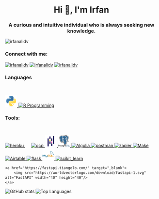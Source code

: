 <h1 align="center">Hi 👋, I'm Irfan</h1>
<h3 align="center">A curious and intuitive individual who is always seeking new knowledge.</h3>

<p align="left"> <img src="https://komarev.com/ghpvc/?username=irfanalidv&label=Profile%20views&color=0e75b6&style=flat" alt="irfanalidv" /> </p>


<h3 align="left">Connect with me:</h3>
<p align="left">

<a href="https://linkedin.com/in/irfanalidv" target="blank"><img align="center" src="https://raw.githubusercontent.com/rahuldkjain/github-profile-readme-generator/master/src/images/icons/Social/linked-in-alt.svg" alt="irfanalidv" height="30" width="40" /></a>
<a href="https://kaggle.com/irfanalidv" target="blank"><img align="center" src="https://raw.githubusercontent.com/rahuldkjain/github-profile-readme-generator/master/src/images/icons/Social/kaggle.svg" alt="irfanalidv" height="30" width="40" /></a>
<a href="https://twitter.com/irfanalidv" target="blank"><img align="center" src="https://raw.githubusercontent.com/rahuldkjain/github-profile-readme-generator/master/src/images/icons/Social/twitter.svg" alt="irfanalidv" height="30" width="40" /></a>
</p>

<h3 align="left">Languages</h3>
<br/>


<p align="left"> 
<a href="https://www.python.org" target="_blank" rel="noreferrer"> <img src="https://raw.githubusercontent.com/devicons/devicon/master/icons/python/python-original.svg" alt="python" width="40" height="40"/> </a>
    <a href="https://posit.co/products/open-source/rpackages/" target="_blank" rel="noreferrer"> <img src="https://www.vectorlogo.zone/logos/r-project/r-project-official.svg" alt="R Programming" width="40" height="40"/> </a>
    
</p>

<h3 align="left">Tools:</h3>
<br/>

<p align="left"> 
    <a href="https://heroku.com" target="_blank" rel="noreferrer"> <img src="https://www.vectorlogo.zone/logos/heroku/heroku-icon.svg" alt="heroku" width="40" height="40"/> </a> 
    <a href="https://cloud.google.com" target="_blank" rel="noreferrer"> <img src="https://www.vectorlogo.zone/logos/google_cloud/google_cloud-icon.svg" alt="gcp" width="40" height="40" style="padding-left: 20px"/> </a>
    <a href="https://pandas.pydata.org/" target="_blank" rel="noreferrer"> <img src="https://raw.githubusercontent.com/devicons/devicon/2ae2a900d2f041da66e950e4d48052658d850630/icons/pandas/pandas-original.svg" alt="pandas" width="40" height="40"/> </a> 
    <a href="https://www.postgresql.org" target="_blank" rel="noreferrer"> <img src="https://raw.githubusercontent.com/devicons/devicon/master/icons/postgresql/postgresql-original-wordmark.svg" alt="postgresql" width="40" height="40"/> </a> 
    <a href="https://www.algolia.com/" target="_blank" rel="noreferrer"> <img src="https://upload.wikimedia.org/wikipedia/commons/6/69/Algolia-logo.svg" alt="Algolia" width="40" height="60"/> </a> 
    <a href="https://postman.com" target="_blank" rel="noreferrer"> <img src="https://www.vectorlogo.zone/logos/getpostman/getpostman-icon.svg" alt="postman" width="40" height="40"/> </a> 
    <a href="https://zapier.com" target="_blank" rel="noreferrer"> <img src="https://www.vectorlogo.zone/logos/zapier/zapier-icon.svg" alt="zapier" width="40" height="40"/> </a>
    <a href="https://www.make.com/en" target="_blank" rel="noreferrer"> <img src="https://images.ctfassets.net/qqlj6g4ee76j/1k5wBPhbu5kXiaYlFWgEJE/1809be456ba9c4246f7c8fb5d23bd6ef/Make-Logo-RGB.svg" alt="Make" width="40" height="60"/> </a>
    <a href="https://www.airtable.com/" target="_blank" rel="noreferrer"> <img src="https://cdn.svgporn.com/logos/airtable.svg" alt="Airtable" width="40" height="40"/> </a> 
    <a href="https://flask.palletsprojects.com/" target="_blank"> <img src="https://www.vectorlogo.zone/logos/pocoo_flask/pocoo_flask-icon.svg" alt="flask" width="40" height="40"/> </a>
    <a href="https://www.mysql.com/" target="_blank"> <img src="https://raw.githubusercontent.com/devicons/devicon/master/icons/mysql/mysql-original-wordmark.svg" alt="mysql" width="40" height="40"/> </a>
    <a href="https://scikit-learn.org/" target="_blank"> <img src="https://upload.wikimedia.org/wikipedia/commons/0/05/Scikit_learn_logo_small.svg" alt="scikit_learn" width="40" height="40"/> </a>
    
    <a href="https://fastapi.tiangolo.com/" target="_blank">
        <img src="https://worldvectorlogo.com/download/fastapi-1.svg" alt="FastAPI" width="40" height="40"/>
    </a>

    
    
</p>


<div align="center">
    <p align="left">
      <img src="https://github-readme-stats.vercel.app/api?username=irfanalidv&show_icons=true&theme=light&include_all_commits=true&count_private=true" alt="GitHub stats" width="420"/>&nbsp;<img src="https://github-readme-stats.vercel.app/api/top-langs/?username=irfanalidv&layout=compact&theme=light&langs_count=7&hide=processing&card_width=320" alt="Top Languages" height="165">
    </p>
</div>

